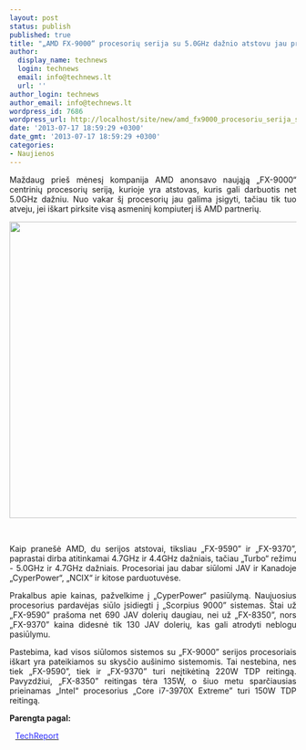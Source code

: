 ```yaml
---
layout: post
status: publish
published: true
title: "„AMD FX-9000“ procesorių serija su 5.0GHz dažnio atstovu jau prieinama įsigyti"
author:
  display_name: technews
  login: technews
  email: info@technews.lt
  url: ''
author_login: technews
author_email: info@technews.lt
wordpress_id: 7686
wordpress_url: http://localhost/site/new/amd_fx9000_procesoriu_serija_su_50ghz_daznio_atstovu_jau_prieinama_isigyti/
date: '2013-07-17 18:59:29 +0300'
date_gmt: '2013-07-17 18:59:29 +0300'
categories:
- Naujienos
---
```

<p style="text-align:justify">Maždaug prieš mėnesį kompanija AMD anonsavo naująją „FX-9000“ centrinių procesorių seriją, kurioje yra atstovas, kuris gali darbuotis net 5.0GHz dažniu. Nuo vakar šį procesorių jau galima įsigyti, tačiau tik tuo atveju, jei iškart pirksite visą asmeninį kompiuterį iš AMD partnerių.</p>
<p style="text-align:center"> <a target="blank" href="http://www.technologijos.lt/upload/image/n/technologijos/it/S-34834/amd-fx-unlocked-logo-1367421606.jpg"><img alt="" src="http://www.technologijos.lt/upload/image/n/technologijos/it/S-34834/1-amd-fx-unlocked-logo-1367421606.jpg" style="width: 520px;" /></a></p>
<div style="text-align:center"> <strong></strong><br/><em></em></div>
<div style="text-align:justify"><!--[if gte mso 9]><![endif]--></p>
<p><span>Kaip pranešė AMD, du serijos atstovai, tiksliau &bdquo;FX-9590&rdquo; ir &bdquo;FX-9370&rdquo;, paprastai dirba atitinkamai 4.7GHz ir 4.4GHz dažniais, tačiau &bdquo;Turbo&ldquo; režimu - 5.0GHz ir 4.7GHz dažniais. Procesoriai jau dabar siūlomi JAV ir Kanadoje &bdquo;CyperPower&ldquo;, &bdquo;NCIX&ldquo; ir kitose parduotuvėse.</span></p>
<p><span>Prakalbus apie kainas, pažvelkime į &bdquo;CyperPower&ldquo; pasiūlymą. Naujuosius procesorius pardavėjas siūlo įsidiegti į &bdquo;Scorpius 9000&rdquo; sistemas. Štai už &bdquo;FX-9590&rdquo; prašoma net 690 JAV dolerių daugiau, nei už &bdquo;FX-8350&rdquo;, nors &bdquo;FX-9370&rdquo; kaina didesnė tik 130 JAV dolerių, kas gali atrodyti neblogu pasiūlymu.</span></p>
<p><span>Pastebima, kad visos siūlomos sistemos su &bdquo;FX-9000&rdquo; serijos procesoriais iškart yra pateikiamos su skysčio aušinimo sistemomis. Tai nestebina, nes tiek &bdquo;FX-9590&rdquo;, tiek ir &bdquo;FX-9370&rdquo; turi neįtikėtiną 220W TDP reitingą. Pavyzdžiui, &bdquo;FX-8350&rdquo; reitingas tėra 135W, o šiuo metu sparčiausias prieinamas &bdquo;Intel&ldquo; procesorius &bdquo;Core i7-3970X Extreme&rdquo; turi 150W TDP reitingą.</span></p>
</div>
<p><strong>Parengta pagal:</strong></p>
<p style="margin:0px 0px 0px 10px"><a target="blank" href="http://techreport.com/news/25090/amd-fx-9000-chips-now-available-through-system-integrators"><span style="color:#2E2EFE">TechReport</span></a></p>
